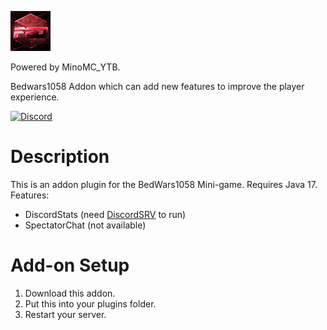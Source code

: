 ![Logo](./.github/assets/plugin-icon.png)

Powered by MinoMC_YTB.

Bedwars1058 Addon which can add new features to improve the player experience.

[![Discord](https://discordapp.com/api/guilds/978181790118330398/widget.png?style=shield)](https://discord.gg/DVpDADmrgq)

# Description
This is an addon plugin for the BedWars1058 Mini-game. Requires Java 17.
Features:
- DiscordStats (need [DiscordSRV](https://www.spigotmc.org/resources/discordsrv.18494/) to run)
- SpectatorChat (not available)

# Add-on Setup
1. Download this addon.
2. Put this into your plugins folder.
3. Restart your server.
